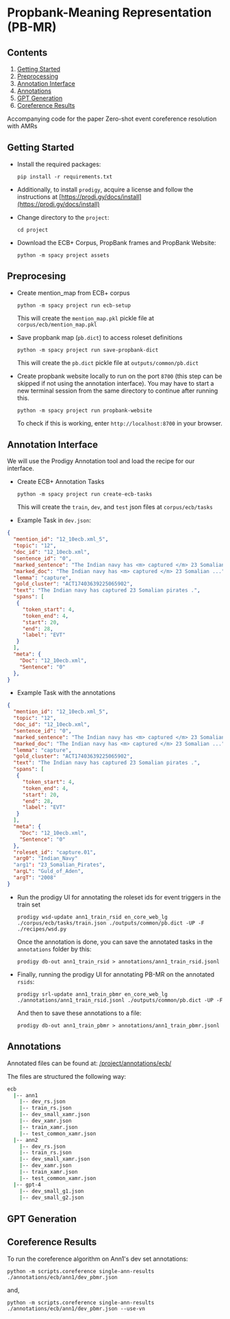 # Propbank-Meaning Representation (PB-MR)

## Contents

  1. [Getting Started](#getting-started)
  2. [Preprocessing](#preprocesing)
  3. [Annotation Interface](#annotation-interface)
  4. [Annotations](#annotations)
  5. [GPT Generation](#gpt-generation)
  6. [Coreference Results](#coreference-results)

Accompanying code for the paper Zero-shot event coreference resolution with AMRs
## Getting Started
- Install the required packages:

  ```shell
  pip install -r requirements.txt
  ```
- Additionally, to install `prodigy`, acquire a license and follow
the instructions at [https://prodi.gy/docs/install](https://prodi.gy/docs/install)

- Change directory to the `project`:

    ```shell
    cd project
    ```
 
- Download the ECB+ Corpus, PropBank frames and PropBank Website:

    ```shell
    python -m spacy project assets
    ```

## Preprocesing
- Create mention_map from ECB+ corpus

    ```shell
    python -m spacy project run ecb-setup
    ```
    This will create the `mention_map.pkl` pickle file at `corpus/ecb/mention_map.pkl`
- Save propbank map (`pb.dict`) to access roleset definitions

    ```shell
    python -m spacy project run save-propbank-dict
    ```
    This will create the `pb.dict` pickle file at `outputs/common/pb.dict`

- Create propbank website locally to run on the port `8700` (this step can be skipped if not using 
  the annotation interface). You may have to start a new terminal session from the same directory 
  to continue after running this.

    ```shell
    python -m spacy project run propbank-website
    ```
    To check if this is working, enter `http://localhost:8700` in your browser.

## Annotation Interface
We will use the Prodigy Annotation tool and load the recipe for our interface.

- Create ECB+ Annotation Tasks

  ```shell
  python -m spacy project run create-ecb-tasks
  ```
  This will create the `train`, `dev`, and `test` json files at `corpus/ecb/tasks`

- Example Task in `dev.json`:
```json
{
  "mention_id": "12_10ecb.xml_5",
  "topic": "12",
  "doc_id": "12_10ecb.xml",
  "sentence_id": "0",
  "marked_sentence": "The Indian navy has <m> captured </m> 23 Somalian pirates .",
  "marked_doc": "The Indian navy has <m> captured </m> 23 Somalian ...",
  "lemma": "capture",
  "gold_cluster": "ACT17403639225065902",
  "text": "The Indian navy has captured 23 Somalian pirates .",
  "spans": [
   {
     "token_start": 4,
     "token_end": 4,
     "start": 20,
     "end": 28,
     "label": "EVT"
   }
  ],
  "meta": {
    "Doc": "12_10ecb.xml",
    "Sentence": "0"
  },
}
```
- Example Task with the annotations
```json
{
  "mention_id": "12_10ecb.xml_5",
  "topic": "12",
  "doc_id": "12_10ecb.xml",
  "sentence_id": "0",
  "marked_sentence": "The Indian navy has <m> captured </m> 23 Somalian pirates .",
  "marked_doc": "The Indian navy has <m> captured </m> 23 Somalian ...",
  "lemma": "capture",
  "gold_cluster": "ACT17403639225065902",
  "text": "The Indian navy has captured 23 Somalian pirates .",
  "spans": [
   {
     "token_start": 4,
     "token_end": 4,
     "start": 20,
     "end": 28,
     "label": "EVT"
   }
  ],
  "meta": {
    "Doc": "12_10ecb.xml",
    "Sentence": "0"
  },
  "roleset_id": "capture.01",
  "arg0": "Indian_Navy"
  "arg1": "23_Somalian_Pirates",
  "argL": "Guld_of_Aden",
  "argT": "2008"
}
```

- Run the prodigy UI for annotating the roleset ids for event triggers in the train set

  ```shell
  prodigy wsd-update ann1_train_rsid en_core_web_lg ./corpus/ecb/tasks/train.json ./outputs/common/pb.dict -UP -F ./recipes/wsd.py
  ```
  Once the annotation is done, you can save the annotated tasks in the `annotations` folder by this:
  ```shell
  prodigy db-out ann1_train_rsid > annotations/ann1_train_rsid.jsonl
  ```

- Finally, running the prodigy UI for annotating PB-MR on the annotated `rsids`:
  ```shell
  prodigy srl-update ann1_train_pbmr en_core_web_lg ./annotations/ann1_train_rsid.jsonl ./outputs/common/pb.dict -UP -F 
  ```
  And then to save these annotations to a file:
  ```shell
  prodigy db-out ann1_train_pbmr > annotations/ann1_train_pbmr.jsonl
  ```
## Annotations

Annotated files can be found at: [/project/annotations/ecb/](/project/annotations/ecb/)

The files are structured the following way:

```sh
ecb
  |-- ann1
    |-- dev_rs.json
    |-- train_rs.json
    |-- dev_small_xamr.json
    |-- dev_xamr.json
    |-- train_xamr.json
    |-- test_common_xamr.json
  |-- ann2
    |-- dev_rs.json
    |-- train_rs.json
    |-- dev_small_xamr.json
    |-- dev_xamr.json
    |-- train_xamr.json
    |-- test_common_xamr.json
  |-- gpt-4
    |-- dev_small_g1.json
    |-- dev_small_g2.json
```

## GPT Generation

## Coreference Results
To run the coreference algorithm on Ann1's dev set annotations:

```shell
python -m scripts.coreference single-ann-results ./annotations/ecb/ann1/dev_pbmr.json
```
and,

```shell
python -m scripts.coreference single-ann-results ./annotations/ecb/ann1/dev_pbmr.json --use-vn 
```
